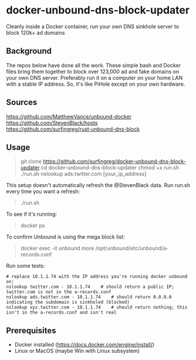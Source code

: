 # docker-unbound-dns-block-updater
Cleanly inside a Docker container, run your own DNS sinkhole server to block 120k+ ad domains

## Background
The repos below have done all the work. These simple bash and Docker files bring them together to block over 123,000 ad and fake domains on your own DNS server. Preferably run it on a computer on your home LAN with a stable IP address. So, it's like PiHole except on your own hardware. 

## Sources
https://github.com/MatthewVance/unbound-docker  
https://github.com/StevenBlack/hosts  
https://github.com/surfingreg/rust-unbound-dns-block  

## Usage
> git clone https://github.com/surfingreg/docker-unbound-dns-block-updater
> cd docker-unbound-dns-block-updater
> chmod +x run.sh
> ./run.sh
> nslookup ads.twitter.com [your_ip_address]

This setup doesn't automatically refresh the @StevenBlack data. Run run.sh every time you want a refresh:
> ./run.sh

To see if it's running:
> docker ps

To confirm Unbound is using the mega block list:
> docker exec -it unbound more /opt/unbound/etc/unbound/a-records.conf

Run some tests:
``` 
# replace 10.1.1.74 with the IP address you're running docker unbound on:
nslookup twitter.com - 10.1.1.74 	# should return a public IP; twitter.com is not in the a-records.conf
nslookup ads.twitter.com - 10.1.1.74	# should return 0.0.0.0 indicating the subdomain is sinkholed (blocked)
nslookup xyz.twitter.com - 10.1.1.74	# should return nothing; this isn't in the a-records.conf and isn't real
```

## Prerequisites
- Docker installed (https://docs.docker.com/engine/install/)
- Linux or MacOS (maybe Win with Linux subsystem)